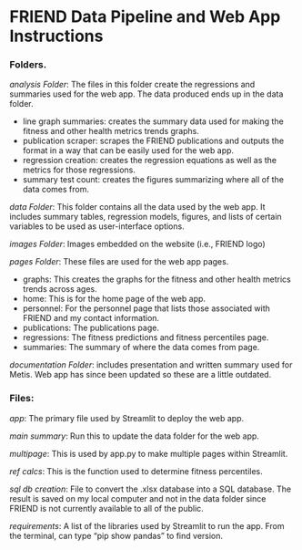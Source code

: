 # FRIEND Data Pipeline and Web App Instructions

### Folders.
_analysis Folder_: The files in this folder create the regressions and summaries used for the web app. The data produced ends up in the data folder.
- line graph summaries: creates the summary data used for making the fitness and other health metrics trends graphs.
- publication scraper: scrapes the FRIEND publications and outputs the format in a way that can be easily used for the web app.
- regression creation: creates the regression equations as well as the metrics for those regressions.
- summary test count: creates the figures summarizing where all of the data comes from.

_data Folder_: This folder contains all the data used by the web app. It includes summary tables, regression models, figures, and lists of certain variables to be used as user-interface options.

_images Folder_: Images embedded on the website (i.e., FRIEND logo)

_pages Folder_: These files are used for the web app pages. 
- graphs: This creates the graphs for the fitness and other health metrics trends across ages. 
- home: This is for the home page of the web app.
- personnel: For the personnel page that lists those associated with FRIEND and my contact information.
- publications: The publications page.
- regressions: The fitness predictions and fitness percentiles page.
- summaries: The summary of where the data comes from page.

_documentation Folder_: includes presentation and written summary used for Metis. Web app has since been updated so these are a little outdated. 


### Files:
_app_: The primary file used by Streamlit to deploy the web app.

_main summary_: Run this to update the data folder for the web app.

_multipage_: This is used by app.py to make multiple pages within Streamlit.

_ref calcs_: This is the function used to determine fitness percentiles.

_sql db creation_: File to convert the .xlsx database into a SQL database. The result is saved on my local computer and not in the data folder since FRIEND is not currently available to all of the public.

_requirements_: A list of the libraries used by Streamlit to run the app. From the terminal, can type “pip show pandas” to find version. 
